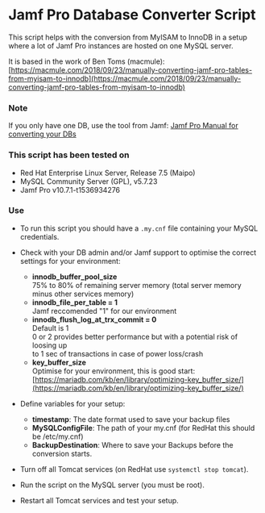 # Jamf Pro Database Converter Script

This script helps with the conversion from MyISAM to InnoDB in a setup where a lot of Jamf Pro instances are hosted on one MySQL server.

It is based in the work of Ben Toms (macmule):  
[https://macmule.com/2018/09/23/manually-converting-jamf-pro-tables-from-myisam-to-innodb](https://macmule.com/2018/09/23/manually-converting-jamf-pro-tables-from-myisam-to-innodb)

### Note
If you only have one DB, use the tool from Jamf:
[Jamf Pro Manual for converting your DBs](https://www.jamf.com/jamf-nation/articles/531/converting-the-mysql-database-storage-engine-from-myisam-to-innodb-using-the-jamf-pro-server-tools-command-line-interface)

### This script has been tested on

- Red Hat Enterprise Linux Server, Release 7.5 (Maipo)
- MySQL Community Server (GPL), v5.7.23
- Jamf Pro v10.7.1-t1536934276

### Use

- To run this script you should have a `.my.cnf` file containing your MySQL credentials.

- Check with your DB admin and/or Jamf support to optimise the correct settings for your environment:
  - __innodb_buffer_pool_size__  
    75% to 80% of remaining server memory (total server memory minus other services memory)
  - __innodb_file_per_table = 1__  
    Jamf reccomended "1" for our environment
  - __innodb_flush_log_at_trx_commit = 0__  
    Default is 1  
    0 or 2 provides better performance but with a potential risk of loosing up  
    to 1 sec of transactions in case of power loss/crash
  - __key_buffer_size__  
    Optimise for your environment, this is good start:  
    [https://mariadb.com/kb/en/library/optimizing-key_buffer_size/](https://mariadb.com/kb/en/library/optimizing-key_buffer_size/)
    
- Define variables for your setup:  
  - __timestamp__: The date format used to save your backup files
  - __MySQLConfigFile__:  The path of your my.cnf (for RedHat this should be /etc/my.cnf)
  - __BackupDestination__: Where to save your Backups before the conversion starts.
  
- Turn off all Tomcat services (on RedHat use `systemctl stop tomcat`).

- Run the script on the MySQL server (you must be root).

- Restart all Tomcat services and test your setup.
